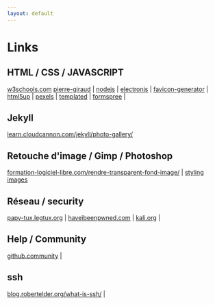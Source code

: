 ```yaml
---
layout: default
---
```

# Links


## HTML / CSS / JAVASCRIPT
[w3schools.com](https://www.w3schools.com)
[pierre-giraud](https://www.pierre-giraud.com) |
[nodejs](https://nodejs.org) |
[electronjs](https://electronjs.org/docs) |
[favicon-generator](https://realfavicongenerator.net/) |
[html5up](https://html5up.net/) |
[pexels](https://pexels.com) |
[templated](https://templated.co) |
[formspree](https://formspree.io/) |

## Jekyll
[learn.cloudcannon.com/jekyll/photo-gallery/](https://learn.cloudcannon.com/jekyll/photo-gallery/)

## Retouche d'image / Gimp / Photoshop
[formation-logiciel-libre.com/rendre-transparent-fond-image/](http://formation-logiciel-libre.com/gimp-rendre-transparent-le-fond-uni-dune-image/) |
[styling images](https://www.w3schools.com/css/css3_images.asp)

## Réseau / security
[papy-tux.legtux.org](http://papy-tux.legtux.org/doc1055/index.html#mozTocId798963) |
[haveibeenpwned.com](https://haveibeenpwned.com) |
[kali.org](https://www.kali.org) |

## Help / Community
[github.community](https://github.community/) |

## ssh
[blog.robertelder.org/what-is-ssh/](http://blog.robertelder.org/what-is-ssh/) |
